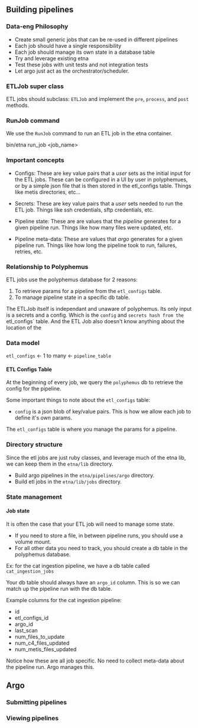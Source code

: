 ## Building pipelines 

### Data-eng Philosophy

- Create small generic jobs that can be re-used in different pipelines
- Each job should have a single responsibility
- Each job should manage its own state in a database table
- Try and leverage existing etna
- Test these jobs with unit tests and not integration tests
- Let argo just act as the orchestrator/scheduler. 

### ETLJob super class

ETL jobs should subclass: `ETLJob` and implement the `pre`, `process`, and `post` methods.

### RunJob command

We use the `RunJob` command to run an ETL job in the etna container.

bin/etna run_job <pipeline> <job_name> <other args>

### Important concepts

- Configs: These are key value pairs that a *user* sets as the initial input for the ETL jobs. These can be configured in a UI by user in polyphemues, or by a simple json file that is then stored in the etl_configs table. Things like metis directories, etc...

- Secrets: These are key value pairs that a *user* sets needed to run the ETL job. Things like ssh credentials, sftp credentials, etc.

- Pipeline state: These are are values that the *pipeline* generates for a given pipeline run. Things like how many files were updated, etc.

- Pipeline meta-data: These are values that *argo* generates for a given pipeline run. Things like how long the pipeline took to run, failures, retries, etc.


### Relationship to Polyphemus

ETL jobs use the polyphemus database for 2 reasons:

1. To retrieve params for a pipeline from the `etl_configs` table.
2. To manage pipeline state in a specific db table.

The ETLJob itself is independant and unaware of polyphemus. Its only input is a secrets and a config. Which is the `config` and `secrets hash from the `etl_configs` table. And the ETL Job also doesn't know anything about the location of the 

### Data model


`etl_configs` <- 1 to many <- `pipeline_table`




#### ETL Configs Table

At the beginning of every job, we query the `polyphemus` db to retrieve the config for the pipeline. 

Some important things to note about the `etl_configs` table:

- `config` is a json blob of key/value pairs. This is how we allow each job to define it's own params.


The `etl_configs` table is where you manage the params for a pipeline. 


### Directory structure 

Since the etl jobs are just ruby classes, and leverage much of the etna lib, we can keep them in the `etna/lib` directory. 

- Build argo pipelines in the `etna/pipelines/argo` directory.
- Build etl jobs in the `etna/lib/jobs` directory.

### State management

#### Job state

It is often the case that your ETL job will need to manage some state. 
- If you need to store a file, in between pipeline runs, you should use a volume mount.
- For all other data you need to track, you should create a db table in the polyphemus database.

Ex: for the cat ingestion pipeline, we have a db table called `cat_ingestion_jobs`

Your db table should always have an `argo_id` column. This is so we can match up the pipeline run with the db table.

Example columns for the cat ingestion pipeline:

- id
- etl_configs_id
- argo_id
- last_scan
- num_files_to_update
- num_c4_files_updated
- num_metis_files_updated

Notice how these are all job specific. No need to collect meta-data about the pipeline run. Argo manages this.

## Argo

### Submitting pipelines

### Viewing pipelines
